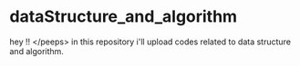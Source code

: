 # dataStructure_and_algorithm
hey !! &lt;/peeps> in  this repository i'll upload codes related to data structure and algorithm.
